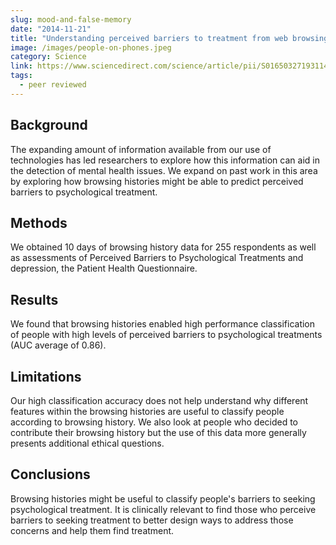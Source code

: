 ```yaml
---
slug: mood-and-false-memory
date: "2014-11-21"
title: "Understanding perceived barriers to treatment from web browsing behavior"
image: /images/people-on-phones.jpeg
category: Science
link: https://www.sciencedirect.com/science/article/pii/S0165032719311462?casa_token=ZARxpW7UIzkAAAAA:GkJfFCOlIPBvQNVPHbIOI7LjhWN8OHGoJYwLTKpvFVzb1vS7kCJ0yvmr3mb2QD4XJ-_VncAR8Q
tags:
  - peer reviewed
---
```



## Background
The expanding amount of information available from our use of technologies has led researchers to explore how this information can aid in the detection of mental health issues. We expand on past work in this area by exploring how browsing histories might be able to predict perceived barriers to psychological treatment.
## Methods
We obtained 10 days of browsing history data for 255 respondents as well as assessments of Perceived Barriers to Psychological Treatments and depression, the Patient Health Questionnaire.
## Results
We found that browsing histories enabled high performance classification of people with high levels of perceived barriers to psychological treatments (AUC average of 0.86).
## Limitations
Our high classification accuracy does not help understand why different features within the browsing histories are useful to classify people according to browsing history. We also look at people who decided to contribute their browsing history but the use of this data more generally presents additional ethical questions.
## Conclusions
Browsing histories might be useful to classify people's barriers to seeking psychological treatment. It is clinically relevant to find those who perceive barriers to seeking treatment to better design ways to address those concerns and help them find treatment.